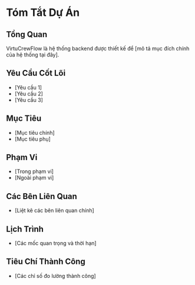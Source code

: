 # Tóm Tắt Dự Án

## Tổng Quan
VirtuCrewFlow là hệ thống backend được thiết kế để [mô tả mục đích chính của hệ thống tại đây].

## Yêu Cầu Cốt Lõi
- [Yêu cầu 1]
- [Yêu cầu 2]
- [Yêu cầu 3]

## Mục Tiêu
- [Mục tiêu chính]
- [Mục tiêu phụ]

## Phạm Vi
- [Trong phạm vi]
- [Ngoài phạm vi]

## Các Bên Liên Quan
- [Liệt kê các bên liên quan chính]

## Lịch Trình
- [Các mốc quan trọng và thời hạn]

## Tiêu Chí Thành Công
- [Các chỉ số đo lường thành công] 